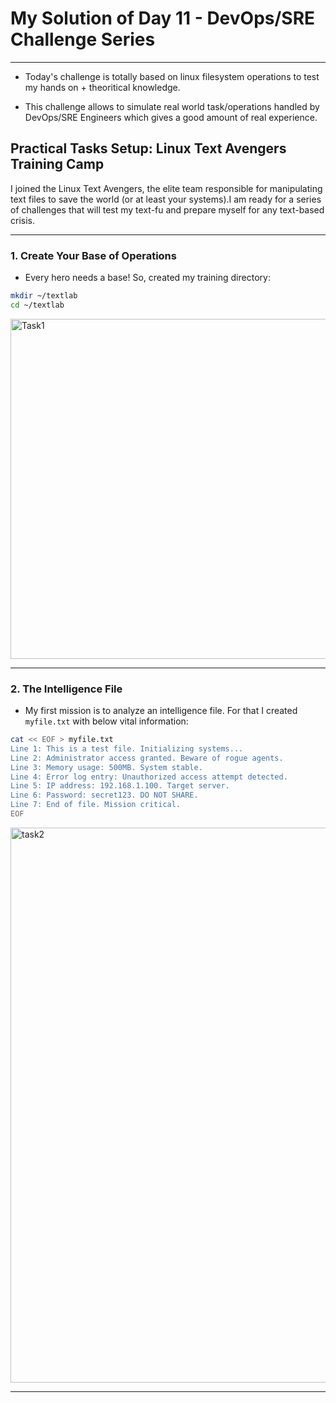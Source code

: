 #  My Solution of Day 11 - DevOps/SRE Challenge Series
---

- Today's challenge is totally based on linux filesystem operations to test my hands on + theoritical knowledge. 

- This challenge allows to simulate real world task/operations handled by DevOps/SRE Engineers which gives a good amount of real experience.


## Practical Tasks Setup: Linux Text Avengers Training Camp

I joined the Linux Text Avengers, the elite team responsible for manipulating text files to save the world (or at least your systems).I am ready for a series of challenges that will test my text-fu and prepare myself for any text-based crisis.

---

### 1. Create Your Base of Operations

* Every hero needs a base! So, created my training directory:

```bash
mkdir ~/textlab
cd ~/textlab
```

<img width="3078" height="544" alt="Task1 " src="https://github.com/user-attachments/assets/a2057190-8153-4ed6-8ec7-515c82a369c9" />

---

### 2. The Intelligence File

* My first mission is to analyze an intelligence file. For that I created `myfile.txt` with below vital information:

```bash
cat << EOF > myfile.txt
Line 1: This is a test file. Initializing systems...
Line 2: Administrator access granted. Beware of rogue agents.
Line 3: Memory usage: 500MB. System stable.
Line 4: Error log entry: Unauthorized access attempt detected.
Line 5: IP address: 192.168.1.100. Target server.
Line 6: Password: secret123. DO NOT SHARE.
Line 7: End of file. Mission critical.
EOF
```
<img width="3148" height="888" alt="task2" src="https://github.com/user-attachments/assets/35f13740-25a4-4b84-b9ac-625f3b4cef08" />

---









